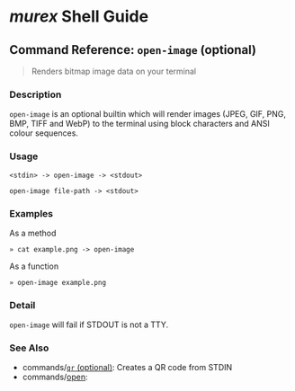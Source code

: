 # _murex_ Shell Guide

## Command Reference: `open-image` (optional)

> Renders bitmap image data on your terminal

### Description

`open-image` is an optional builtin which will render images (JPEG, GIF,
PNG, BMP, TIFF and WebP) to the terminal using block characters and ANSI
colour sequences.

### Usage

    <stdin> -> open-image -> <stdout>
    
    open-image file-path -> <stdout>

### Examples

As a method

    » cat example.png -> open-image
    
As a function

    » open-image example.png

### Detail

`open-image` will fail if STDOUT is not a TTY.

### See Also

* commands/[`qr` (optional)](../commands/qr.md):
  Creates a QR code from STDIN
* commands/[open](../commands/open.md):
  